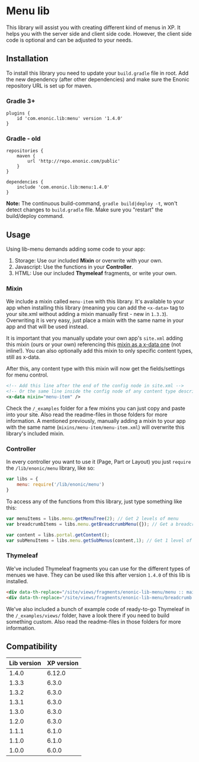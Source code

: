 # Menu lib

This library will assist you with creating different kind of menus in XP. It helps you with the server side and client side code. However, the client side code is optional and can be adjusted to your needs.

## Installation

To install this library you need to update your `build.gradle` file in root. Add the new dependency (after other dependencies) and make sure the Enonic repository URL is set up for maven.

### Gradle 3+

```
plugins {
    id 'com.enonic.lib:menu' version '1.4.0'
}
```

### Gradle - old

```
repositories {
    maven {
        url 'http://repo.enonic.com/public'
    }
}

dependencies {
    include 'com.enonic.lib:menu:1.4.0'
}
```

**Note:** The continuous build-command, `gradle build|deploy -t`, won't detect changes to `build.gradle` file. Make sure you "restart" the build/deploy command.

## Usage

Using lib-menu demands adding some code to your app:

1. Storage: Use our included **Mixin** or overwrite with your own.
2. Javascript: Use the functions in your **Controller**.
3. HTML: Use our included **Thymeleaf** fragments, or write your own.

### Mixin

We include a mixin called `menu-item` with this library. It's available to your app when installing this library  (meaning you can add the `<x-data>` tag to your site.xml without adding a mixin manually first - new in `1.3.3`). Overwriting it is very easy, just place a mixin with the same name in your app and that will be used instead.

It is important that you manually update your own app's `site.xml` adding this mixin (ours or your own) referencing this [mixin as a x-data one](http://docs.enonic.com/en/stable/developer/schema/mixins.html#using-a-mixin) (not inline!). You can also optionally add this mixin to only specific content types, still as x-data.

After this, any content type with this mixin will now get the fields/settings for menu control.

```xml
<!-- Add this line after the end of the config node in site.xml -->
<!-- Or the same line inside the config node of any content type descriptor file -->
<x-data mixin="menu-item" />
```

Check the `/_examples` folder for a few mixins you can just copy and paste into your site. Also read the readme-files in those folders for more information. A mentioned previously, manually adding a mixin to your app with the same name (`mixins/menu-item/menu-item.xml`) will overwrite this library's included mixin.

### Controller

In every controller you want to use it (Page, Part or Layout) you just `require` the `/lib/enonic/menu` library, like so:

```javascript
var libs = {
	menu: require('/lib/enonic/menu')
}
```

To access any of the functions from this library, just type something like this:

```javascript
var menuItems = libs.menu.getMenuTree(2); // Get 2 levels of menu
var breadcrumbItems = libs.menu.getBreadcrumbMenu({}); // Get a breadcrumb menu

var content = libs.portal.getContent();
var subMenuItems = libs.menu.getSubMenus(content,1); // Get 1 level of submenu (from current content)
```

### Thymeleaf

We've included Thymeleaf fragments you can use for the different types of menues we have. They can be used like this after version `1.4.0` of this lib is installed.

```html
<div data-th-replace="/site/views/fragments/enonic-lib-menu/menu :: main-menu"></div>
<div data-th-replace="/site/views/fragments/enonic-lib-menu/breadcrumb :: breadcrumb"></div>
```

We've also included a bunch of example code of ready-to-go Thymeleaf in the `/_examples/views/` folder, have a look there if you need to build something custom. Also read the readme-files in those folders for more information.

## Compatibility

| Lib version        | XP version |
| ------------- | ------------- |
| 1.4.0 | 6.12.0 |
| 1.3.3 | 6.3.0 |
| 1.3.2 | 6.3.0 |
| 1.3.1 | 6.3.0 |
| 1.3.0 | 6.3.0 |
| 1.2.0 | 6.3.0 |
| 1.1.1 | 6.1.0 |
| 1.1.0 | 6.1.0 |
| 1.0.0 | 6.0.0 |
